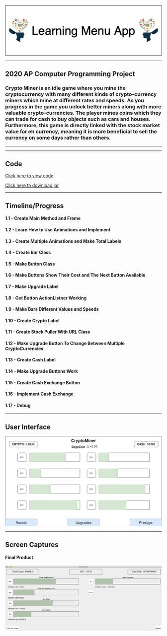 
![Logo](CONTENTS/LearningMenu.png)
___

## 2020 AP Computer Programming Project
### Crypto Miner is an idle game where you mine the cryptocurrency with many different kinds of crypto-currency miners which mine at different rates and speeds. As you progress in the game you unlock better miners along with more valuable crypto-currencies. The player mines coins which they can trade for cash to buy objects such as cars and houses. Furthermore, this game is directly linked with the stock market value for eh currency, meaning it is more beneficial to sell the currency on some days rather than others.  

___
___

## Code

[Click here to view code](https://github.com/ethanbowles03/2020CP2Project/blob/main/LearningMenu/src)

[Click here to download jar]()

___

## Timeline/Progress

#### 1.1 - Create Main Method and Frame
#### 1.2 - Learn How to Use Animations and Implement 
#### 1.3 - Create Multiple Animations and Make Total Labels
#### 1.4 - Create Bar Class
#### 1.5 - Make Button Class
#### 1.6 - Make Buttons Show Their Cost and The Next Button Available
#### 1.7 - Make Upgrade Label
#### 1.8 - Get Button ActionListner Working
#### 1.9 - Make Bars Different Values and Speeds
#### 1.10 - Create Crypto Label
#### 1.11 - Create Stock Puller With URL Class
#### 1.12 - Make Upgrade Button To Change Between Multiple CryptoCurrencies
#### 1.13 - Create Cash Label
#### 1.14 - Make Upgrade Buttons Work
#### 1.15 - Create Cash Exchange Button
#### 1.16 - Implement Cash Exchange
#### 1.17 - Debug


___

## User Interface

![img](CONTENTS/GUICrypto.png)

___

## Screen Captures

#### Final Product

![img](CONTENTS/CryptoMinerSC.png)



